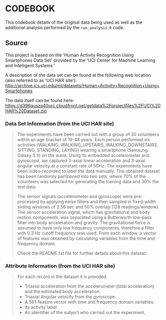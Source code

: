 # CODEBOOK
This codebook details of the original data being used as well as the additional analysis performed by the `run_analysis.R` code.



## Source
This project is based on the 'Human Activity Recognition Using Smartphones Data Set' provided by the 'UCI Center for Machine Learning and Intelligent Systems.'

A description of the data set can be found at the following web location (also referred to as 'UCI HAR site'):
http://archive.ics.uci.edu/ml/datasets/Human+Activity+Recognition+Using+Smartphones

The data itself can be found here:
https://d396qusza40orc.cloudfront.net/getdata%2Fprojectfiles%2FUCI%20HAR%20Dataset.zip

### Data Set Information (from the UCI HAR site)
>The experiments have been carried out with a group of 30 volunteers within an age bracket of 19-48 years. Each person performed six activities (WALKING, WALKING_UPSTAIRS, WALKING_DOWNSTAIRS, SITTING, STANDING, LAYING) wearing a smartphone (Samsung Galaxy S II) on the waist. Using its embedded accelerometer and gyroscope, we captured 3-axial linear acceleration and 3-axial angular velocity at a constant rate of 50Hz. The experiments have been video-recorded to label the data manually. The obtained dataset has been randomly partitioned into two sets, where 70% of the volunteers was selected for generating the training data and 30% the test data. 
>
>The sensor signals (accelerometer and gyroscope) were pre-processed by applying noise filters and then sampled in fixed-width sliding windows of 2.56 sec and 50% overlap (128 readings/window). The sensor acceleration signal, which has gravitational and body motion components, was separated using a Butterworth low-pass filter into body acceleration and gravity. The gravitational force is assumed to have only low frequency components, therefore a filter with 0.3 Hz cutoff frequency was used. From each window, a vector of features was obtained by calculating variables from the time and frequency domain.
>
>Check the README.txt file for further details about this dataset.

### Attribute Information (from the UCI HAR site)
>For each record in the dataset it is provided: 
> - Triaxial acceleration from the accelerometer (total acceleration) and the estimated body acceleration. 
> - Triaxial Angular velocity from the gyroscope. 
> - A 561-feature vector with time and frequency domain variables. 
> - Its activity label. 
> - An identifier of the subject who carried out the experiment.

